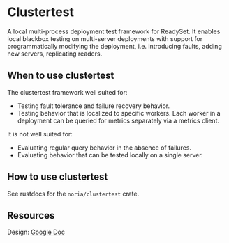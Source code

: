 # Clustertest

A local multi-process deployment test framework for ReadySet. It enables 
local blackbox testing on multi-server deployments with support for 
programmatically modifying the deployment, i.e. introducing faults, adding new
servers, replicating readers.

## When to use clustertest
The clustertest framework well suited for:
 - Testing fault tolerance and failure recovery behavior. 
 - Testing behavior that is localized to specific workers. Each worker in a deployment can be queried for metrics separately via a metrics client.

It is not well suited for:
 - Evaluating regular query behavior in the absence of failures.
 - Evaluating behavior that can be tested locally on a single server.

## How to use clustertest
See rustdocs for the `noria/clustertest` crate.

## Resources 
Design: [Google Doc](https://docs.google.com/document/d/1goz9jJQSc8vDZsuPrQDuNq_B9CxuKhGl6ESoliPH7wY/edit?usp=sharing)


